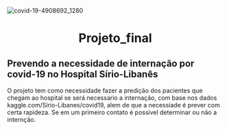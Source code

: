 
![covid-19-4908692_1280](https://user-images.githubusercontent.com/56181068/155827749-3d2d4542-9084-4cff-a57c-8c82f160b95b.jpg)



<h1 align="center"> Projeto_final </h1>

## Prevendo a necessidade de internação por covid-19 no Hospital Sírio-Libanês

O projeto tem como necessidade fazer a predição dos pacientes que chegam ao hospital se será necessario a internação, com base nos dados kaggle.com/Sírio-Libanes/covid19, alem de que a necessiade é prever com certa rapideza. Se em um primeiro contato é possivel determinar ou não a internção.
